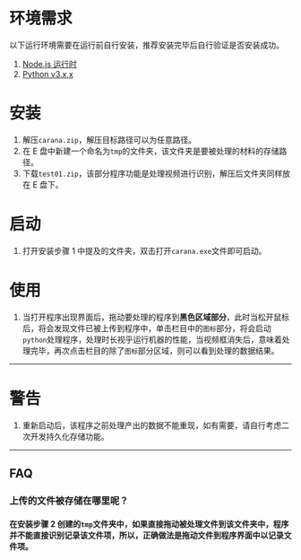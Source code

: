 # 环境需求

以下运行环境需要在运行前自行安装，推荐安装完毕后自行验证是否安装成功。

1. [Node.js 运行时](http://nodejs.cn/download/)
2. [Python v3.x,x](https://www.python.org/downloads/)

# 安装

1. 解压`carana.zip`，解压目标路径可以为任意路径。
2. 在 E 盘中新建一个命名为`tmp`的文件夹，该文件夹是要被处理的材料的存储路径。
3. 下载`test01.zip`，该部分程序功能是处理视频进行识别，解压后文件夹同样放在 E 盘下。

# 启动

1. 打开安装步骤 1 中提及的文件夹，双击打开`carana.exe`文件即可启动。

# 使用

1. 当打开程序出现界面后，拖动要处理的程序到**黑色区域部分**，此时当松开鼠标后，将会发现文件已被上传到程序中，单击栏目中的`图标`部分，将会启动`python`处理程序，处理时长视乎运行机器的性能，当视频框消失后，意味着处理完毕，再次点击栏目的除了`图标`部分区域，则可以看到处理的数据结果。

---

# 警告

1. 重新启动后，该程序之前处理产出的数据不能重现，如有需要，请自行考虑二次开发持久化存储功能。

---

## FAQ

### 上传的文件被存储在哪里呢？

#### 在**安装**步骤 2 创建的`tmp`文件夹中，如果直接拖动被处理文件到该文件夹中，程序并不能直接识别记录该文件项，所以，正确做法是拖动文件到程序界面中以记录文件项。
